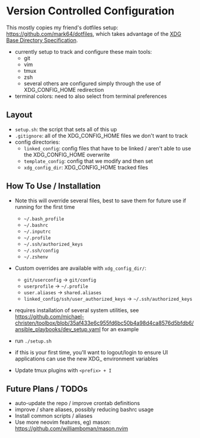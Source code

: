 # Version Controlled Configuration

This mostly copies my friend's dotfiles setup:
https://github.com/mark64/dotfiles, which takes advantage of the
[XDG Base Directory Specification](https://specifications.freedesktop.org/basedir-spec/basedir-spec-latest.html).

- currently setup to track and configure these main tools:
  - git
  - vim
  - tmux
  - zsh
  - several others are configured simply through the use of XDG_CONFIG_HOME
	redirection
- terminal colors: need to also select from terminal preferences

## Layout

- `setup.sh`: the script that sets all of this up
- `.gitignore`: all of the XDG_CONFIG_HOME files we don't want to track
- config directories:
  - `linked_config`: config files that have to be linked / aren't able to use
	the XDG_CONFIG_HOME overwrite
  - `template_config`: config that we modify and then set
  - `xdg_config_dir`: XDG_CONFIG_HOME tracked files

## How To Use / Installation
- Note this will override several files, best to save them for future use if
  running for the first time
  - `~/.bash_profile`
  - `~/.bashrc`
  - `~/.inputrc`
  - `~/.profile`
  - `~/.ssh/authorized_keys`
  - `~/.ssh/config`
  - `~/.zshenv`
- Custom overrides are available with `xdg_config_dir/`:
  - `git/userconfig` -> `git/config`
  - `userprofile` -> `~/.profile`
  - `user.aliases` -> `shared.aliases`
  - `linked_config/ssh/user_authorized_keys` -> `~/.ssh/authorized_keys`
- requires installation of several system utilities, see
  https://github.com/michael-christen/toolbox/blob/35af433e6c955fd6bc50b4a98d4ca8576d5bfdb6/ansible_playbooks/dev_setup.yaml
  for an example
- run `./setup.sh`
- if this is your first time, you'll want to logout/login to ensure UI
  applications can use the new XDG_ environment variables

- Update tmux plugins with `<prefix> + I`

## Future Plans / TODOs
- auto-update the repo / improve crontab definitions
- improve / share aliases, possibly reducing bashrc usage
- Install common scripts / aliases
- Use more neovim features, eg) mason: https://github.com/williamboman/mason.nvim
